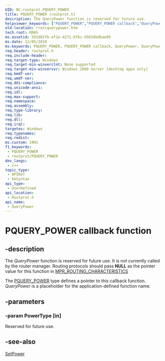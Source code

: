 ```yaml
---
UID: NC:routprot.PQUERY_POWER
title: PQUERY_POWER (routprot.h)
description: The QueryPower function is reserved for future use.
helpviewer_keywords: ["PQUERY_POWER","PQUERY_POWER callback","QueryPower","QueryPower callback function [RAS]","_mpr_querypower","routprot/QueryPower","rras.querypower"]
old-location: rras\querypower.htm
tech.root: RRAS
ms.assetid: 591082fb-ef1e-4271-bf6c-d5034bdbae99
ms.date: 12/05/2018
ms.keywords: PQUERY_POWER, PQUERY_POWER callback, QueryPower, QueryPower callback function [RAS], _mpr_querypower, routprot/QueryPower, rras.querypower
req.header: routprot.h
req.include-header: 
req.target-type: Windows
req.target-min-winverclnt: None supported
req.target-min-winversvr: Windows 2000 Server [desktop apps only]
req.kmdf-ver: 
req.umdf-ver: 
req.ddi-compliance: 
req.unicode-ansi: 
req.idl: 
req.max-support: 
req.namespace: 
req.assembly: 
req.type-library: 
req.lib: 
req.dll: 
req.irql: 
targetos: Windows
req.typenames: 
req.redist: 
ms.custom: 19H1
f1_keywords:
 - PQUERY_POWER
 - routprot/PQUERY_POWER
dev_langs:
 - c++
topic_type:
 - APIRef
 - kbSyntax
api_type:
 - UserDefined
api_location:
 - Routprot.h
api_name:
 - QueryPower
---
```


# PQUERY_POWER callback function


## -description

The 
<i>QueryPower</i> function is reserved for future use. It is not currently called by the router manager. Routing protocols should pass <b>NULL</b> as the pointer value for this function in 
<a href="https://docs.microsoft.com/windows/desktop/api/routprot/ns-routprot-mpr50_routing_characteristics">MPR_ROUTING_CHARACTERISTICS</a>


The <a href="https://docs.microsoft.com/windows/desktop/api/routprot/ns-routprot-mpr50_routing_characteristics">PQUERY_POWER</a> type defines a pointer to this callback function. <i>QueryPower</i> is a placeholder for the application-defined function name.

## -parameters

### -param PowerType [in]

Reserved for future use.

## -see-also

<a href="https://docs.microsoft.com/windows/desktop/api/routprot/nc-routprot-pset_power">SetPower</a>

